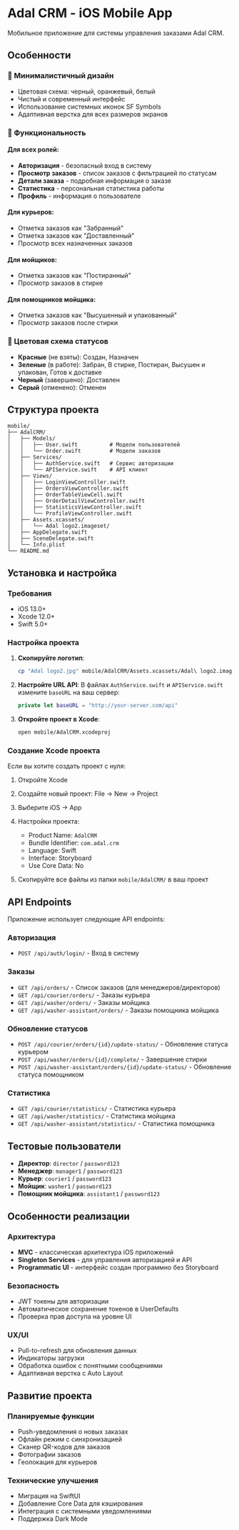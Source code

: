# Adal CRM - iOS Mobile App

Мобильное приложение для системы управления заказами Adal CRM.

## Особенности

### 🎨 Минималистичный дизайн
- Цветовая схема: черный, оранжевый, белый
- Чистый и современный интерфейс
- Использование системных иконок SF Symbols
- Адаптивная верстка для всех размеров экранов

### 📱 Функциональность

#### Для всех ролей:
- **Авторизация** - безопасный вход в систему
- **Просмотр заказов** - список заказов с фильтрацией по статусам
- **Детали заказа** - подробная информация о заказе
- **Статистика** - персональная статистика работы
- **Профиль** - информация о пользователе

#### Для курьеров:
- Отметка заказов как "Забранный"
- Отметка заказов как "Доставленный"
- Просмотр всех назначенных заказов

#### Для мойщиков:
- Отметка заказов как "Постиранный"
- Просмотр заказов в стирке

#### Для помощников мойщика:
- Отметка заказов как "Высушенный и упакованный"
- Просмотр заказов после стирки

### 🎯 Цветовая схема статусов
- **Красные** (не взяты): Создан, Назначен
- **Зеленые** (в работе): Забран, В стирке, Постиран, Высушен и упакован, Готов к доставке
- **Черный** (завершено): Доставлен
- **Серый** (отменено): Отменен

## Структура проекта

```
mobile/
├── AdalCRM/
│   ├── Models/
│   │   ├── User.swift          # Модели пользователей
│   │   └── Order.swift         # Модели заказов
│   ├── Services/
│   │   ├── AuthService.swift   # Сервис авторизации
│   │   └── APIService.swift    # API клиент
│   ├── Views/
│   │   ├── LoginViewController.swift
│   │   ├── OrdersViewController.swift
│   │   ├── OrderTableViewCell.swift
│   │   ├── OrderDetailViewController.swift
│   │   ├── StatisticsViewController.swift
│   │   └── ProfileViewController.swift
│   ├── Assets.xcassets/
│   │   └── Adal logo2.imageset/
│   ├── AppDelegate.swift
│   ├── SceneDelegate.swift
│   └── Info.plist
└── README.md
```

## Установка и настройка

### Требования
- iOS 13.0+
- Xcode 12.0+
- Swift 5.0+

### Настройка проекта

1. **Скопируйте логотип**:
   ```bash
   cp "Adal logo2.jpg" mobile/AdalCRM/Assets.xcassets/Adal\ logo2.imageset/
   ```

2. **Настройте URL API**:
   В файлах `AuthService.swift` и `APIService.swift` измените `baseURL` на ваш сервер:
   ```swift
   private let baseURL = "http://your-server.com/api"
   ```

3. **Откройте проект в Xcode**:
   ```bash
   open mobile/AdalCRM.xcodeproj
   ```

### Создание Xcode проекта

Если вы хотите создать проект с нуля:

1. Откройте Xcode
2. Создайте новый проект: File → New → Project
3. Выберите iOS → App
4. Настройки проекта:
   - Product Name: `AdalCRM`
   - Bundle Identifier: `com.adal.crm`
   - Language: Swift
   - Interface: Storyboard
   - Use Core Data: No

5. Скопируйте все файлы из папки `mobile/AdalCRM/` в ваш проект

## API Endpoints

Приложение использует следующие API endpoints:

### Авторизация
- `POST /api/auth/login/` - Вход в систему

### Заказы
- `GET /api/orders/` - Список заказов (для менеджеров/директоров)
- `GET /api/courier/orders/` - Заказы курьера
- `GET /api/washer/orders/` - Заказы мойщика
- `GET /api/washer-assistant/orders/` - Заказы помощника мойщика

### Обновление статусов
- `POST /api/courier/orders/{id}/update-status/` - Обновление статуса курьером
- `POST /api/washer/orders/{id}/complete/` - Завершение стирки
- `POST /api/washer-assistant/orders/{id}/update-status/` - Обновление статуса помощником

### Статистика
- `GET /api/courier/statistics/` - Статистика курьера
- `GET /api/washer/statistics/` - Статистика мойщика
- `GET /api/washer-assistant/statistics/` - Статистика помощника

## Тестовые пользователи

- **Директор**: `director` / `password123`
- **Менеджер**: `manager1` / `password123`
- **Курьер**: `courier1` / `password123`
- **Мойщик**: `washer1` / `password123`
- **Помощник мойщика**: `assistant1` / `password123`

## Особенности реализации

### Архитектура
- **MVC** - классическая архитектура iOS приложений
- **Singleton Services** - для управления авторизацией и API
- **Programmatic UI** - интерфейс создан программно без Storyboard

### Безопасность
- JWT токены для авторизации
- Автоматическое сохранение токенов в UserDefaults
- Проверка прав доступа на уровне UI

### UX/UI
- Pull-to-refresh для обновления данных
- Индикаторы загрузки
- Обработка ошибок с понятными сообщениями
- Адаптивная верстка с Auto Layout

## Развитие проекта

### Планируемые функции
- Push-уведомления о новых заказах
- Офлайн режим с синхронизацией
- Сканер QR-кодов для заказов
- Фотографии заказов
- Геолокация для курьеров

### Технические улучшения
- Миграция на SwiftUI
- Добавление Core Data для кэширования
- Интеграция с системными уведомлениями
- Поддержка Dark Mode
